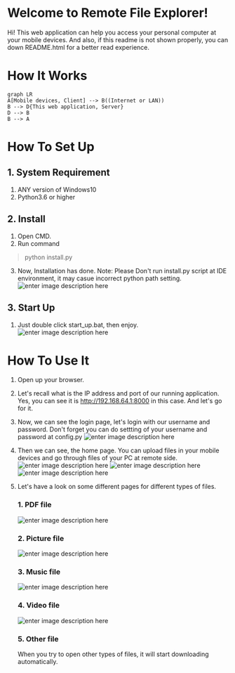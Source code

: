 # Welcome to Remote File Explorer!

Hi! This web application can help you access your personal computer at your mobile devices. And also, if this readme is not shown properly, you can down README.html for a better read experience.


# How It Works
```mermaid
graph LR
A[Mobile devices, Client] --> B((Internet or LAN))
B --> D{This web application, Server}
D --> B
B --> A
```
# How To Set Up
## 1. System Requirement
1. ANY version of Windows10
2. Python3.6 or higher
## 2. Install
1. Open CMD.
2. Run command 
> python install.py
3. Now, Installation has done.
Note: Please Don't run install.py script at IDE environment, it may casue incorrect python path setting.
![enter image description here](https://lh3.googleusercontent.com/Nwe7LqLFazBxMxu0ckEi6B0KiASMPYiPXtaTgEZ9TqtTcCHKmjSFM39Cv-8x22ErSX6wKG9kYE8)
## 3. Start Up
1. Just double click start_up.bat, then enjoy.
![enter image description here](https://lh3.googleusercontent.com/VM3gdovtOVPogro8cPGqaqftVdtloAyqIni66KxLx4TbJEwzwB02ea_mtvqE-HG79PKDlr6QPw4)
 
 # How To Use It
 1. Open up your browser.
 
 2. Let's recall what is the IP address and port of our running application. Yes, you can see it is http://192.168.64.1:8000 in this case. And let's go for it. 
 
 3. Now, we can see the login page, let's login with our username and password. Don't forget you can do settting of your username and password at config.py
![enter image description here](https://lh3.googleusercontent.com/w3RfwVpqoBTGA9clmoftyQqem4i0D1L-SJ9GrRwQbtb__Z6fUSIflH-ssZkOyup-E85qtiPPZ-Y)
 
 4. Then we can see, the home page. You can upload files in your mobile devices and go through files of your PC at remote side.
 ![enter image description here](https://lh3.googleusercontent.com/u12z0bQctTeHgBElH5I8k3B9cBdDXlgjizzBBFjJ8zNpNatKPRYQlQH4styITVXUmev9rL9EFH_U)
 ![enter image description here](https://lh3.googleusercontent.com/1v4t9nornw18qImbLvXG9zlMER3gpP0WiPiDVQF7MoH99PagYIZDLV0uQ9IlERkOODjZMi5Q6GsU)
 ![enter image description here](https://lh3.googleusercontent.com/jRqj5eXxOg1A7dwdIgicgJvsARW4ay26C1EN5BxY9Y69ECDvIaitCuehgl3dUCczlGg3Fljk-qrg)
 
 5. Let's have a look on some different pages for different types of files.
	### 1. PDF file
	![enter image description here](https://lh3.googleusercontent.com/0rk4osu7L76_1o5tR9pp5-Rp_vN9fZuB-6kdZLGsIxfBzwH5dfYFR1BtMkndFEFYSBwof13XFN25)

	### 2. Picture file
	![enter image description here](https://lh3.googleusercontent.com/mMp7RkNIs5AjUo2uhQxLW-P8LkbXG3fKu9bc3jpJyT3YZek8TruYcY1A_xJQIOT0AElqo9u8fyMb)

	### 3. Music file
	![enter image description here](https://lh3.googleusercontent.com/I3xCtX8dV1fQTqa462buVRnOJNpaufIl22HKcllS1zZwZ0X-0jhSqBLcrf9z4UwM-scD_MuXeY5M)

	### 4. Video file
	![enter image description here](https://lh3.googleusercontent.com/slhBgoX9uzVt5UnQghs_c01gS6i2SLKsyh78yCkJ6eRH4wnrBrKQ8_ardn59H-RTICw2BFPf3UTj)

	### 5. Other file
	When you try to open other types of files, it will start downloading automatically.


<!--stackedit_data:
eyJoaXN0b3J5IjpbLTU1NjEwMDc3OF19
-->